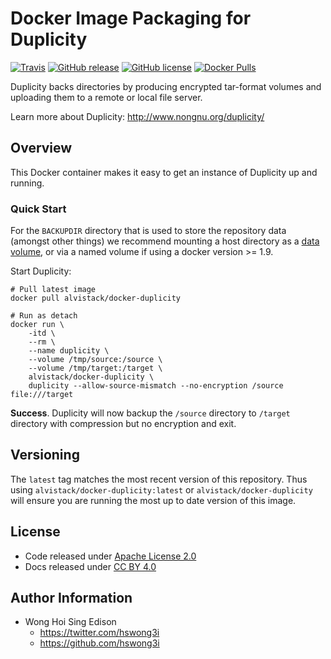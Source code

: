 Docker Image Packaging for Duplicity
====================================

[![Travis](https://img.shields.io/travis/alvistack/docker-duplicity.svg)](https://travis-ci.org/alvistack/docker-duplicity)
[![GitHub release](https://img.shields.io/github/release/alvistack/docker-duplicity.svg)](https://github.com/alvistack/docker-duplicity/releases)
[![GitHub license](https://img.shields.io/github/license/alvistack/docker-duplicity.svg)](https://github.com/alvistack/docker-duplicity/blob/master/LICENSE)
[![Docker Pulls](https://img.shields.io/docker/pulls/alvistack/docker-duplicity.svg)](https://hub.docker.com/r/alvistack/docker-duplicity/)

Duplicity backs directories by producing encrypted tar-format volumes and uploading them to a remote or local file server.

Learn more about Duplicity: <http://www.nongnu.org/duplicity/>

Overview
--------

This Docker container makes it easy to get an instance of Duplicity up and running.

### Quick Start

For the `BACKUPDIR` directory that is used to store the repository data (amongst other things) we recommend mounting a host directory as a [data volume](https://docs.docker.com/engine/tutorials/dockervolumes/#/data-volumes), or via a named volume if using a docker version &gt;= 1.9.

Start Duplicity:

    # Pull latest image
    docker pull alvistack/docker-duplicity

    # Run as detach
    docker run \
        -itd \
        --rm \
        --name duplicity \
        --volume /tmp/source:/source \
        --volume /tmp/target:/target \
        alvistack/docker-duplicity \
        duplicity --allow-source-mismatch --no-encryption /source file:///target

**Success**. Duplicity will now backup the `/source` directory to `/target` directory with compression but no encryption and exit.

Versioning
----------

The `latest` tag matches the most recent version of this repository. Thus using `alvistack/docker-duplicity:latest` or `alvistack/docker-duplicity` will ensure you are running the most up to date version of this image.

License
-------

-   Code released under [Apache License 2.0](LICENSE)
-   Docs released under [CC BY 4.0](http://creativecommons.org/licenses/by/4.0/)

Author Information
------------------

-   Wong Hoi Sing Edison
    -   <https://twitter.com/hswong3i>
    -   <https://github.com/hswong3i>

